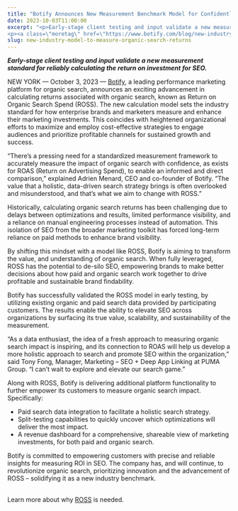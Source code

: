 ```yaml
---
title: "Botify Announces New Measurement Benchmark Model for Confidently Calculating Return on Organic Search Spend"
date: 2023-10-03T11:00:00
excerpt: "<p>Early-stage client testing and input validate a new measurement standard for reliably calculating the return on investment for SEO. NEW YORK &#8212; October 3, 2023 &#8212; Botify, a leading performance marketing platform for organic search, announces an exciting advancement in calculating returns associated with organic search, known as Return on Organic Search Spend (ROSS). The&hellip; </p>
<p><a class=\"moretag\" href=\"https://www.botify.com/blog/new-industry-model-to-measure-organic-search-returns\">Read the full article</a></p>"
slug: new-industry-model-to-measure-organic-search-returns
---
```



<p><strong><em><strong><em>Early-stage client testing and input validate a new measurement standard for reliably calculating the return on investment for SEO.</em></strong></em></strong></p>



<p>NEW YORK &#8212; October 3, 2023 &#8212; <a href="https://cts.businesswire.com/ct/CT?id=smartlink&amp;url=https%3A%2F%2Fwww.botify.com&amp;esheet=53431175&amp;newsitemid=20230627954860&amp;lan=en-US&amp;anchor=Botify&amp;index=1&amp;md5=4d1c9a0e370b41f1447fbe723a8f0352&amp;_gl=1*2thr1l*_ga*NzIyNDI1NDM5LjE2ODU5Nzc2NDA.*_ga_ZQWF70T3FK*MTY5MTQzNDY4Ni40Mi4xLjE2OTE0MzQ3MTAuMzYuMC4w">Botify</a>, a leading performance marketing platform for organic search, announces an exciting advancement in calculating returns associated with organic search, known as Return on Organic Search Spend (ROSS). The new calculation model sets the industry standard for how enterprise brands and marketers measure and enhance their marketing investments. This coincides with heightened organizational efforts to maximize and employ cost-effective strategies to engage audiences and prioritize profitable channels for sustained growth and success.</p>



<p>&#8220;There&#8217;s a pressing need for a standardized measurement framework to accurately measure the impact of organic search with confidence, as exists for ROAS (Return on Advertising Spend), to enable an informed and direct comparison,&#8221; explained Adrien Menard, CEO and co-founder of Botify. “The value that a holistic, data-driven search strategy brings is often overlooked and misunderstood, and that’s what we aim to change with ROSS.” </p>



<p>Historically, calculating organic search returns has been challenging due to delays between optimizations and results, limited performance visibility, and a reliance on manual engineering processes instead of automation. This isolation of SEO from the broader marketing toolkit has forced long-term reliance on paid methods to enhance brand visibility.</p>



<p>By shifting this mindset with a model like ROSS, Botify is aiming to transform the value, and understanding of organic search. When fully leveraged, ROSS has the potential to de-silo SEO, empowering brands to make better decisions about how paid and organic search work together to drive profitable and sustainable brand findability.&nbsp;</p>



<p>Botify has successfully validated the ROSS model in early testing, by utilizing existing organic and paid search data provided by participating customers. The results enable the ability to elevate SEO across organizations by surfacing its true value, scalability, and sustainability of the measurement.</p>



<p>“As a data enthusiast, the idea of a fresh approach to measuring organic search impact is inspiring, and its connection to ROAS will help us develop a more holistic approach to search and promote SEO within the organization,” said Tony Fong, Manager, Marketing &#8211; SEO + Deep App Linking at PUMA Group. “I can’t wait to explore and elevate our search game.”</p>



<p>Along with ROSS, Botify is delivering additional platform functionality to further empower its customers to measure organic search impact. Specifically:&nbsp;</p>



<ul>
<li>Paid search data integration to facilitate a holistic search strategy.</li>



<li>Split-testing capabilities to quickly uncover which optimizations will deliver the most impact.&nbsp;</li>



<li>A revenue dashboard for a comprehensive, shareable view of marketing investments, for both paid and organic search.&nbsp;</li>
</ul>



<p>Botify is committed to empowering customers with precise and reliable insights for measuring ROI in SEO. The company has, and will continue, to revolutionize organic search, prioritizing innovation and the advancement of ROSS &#8211; solidifying it as a new industry benchmark.&nbsp;</p>



<p><br>Learn more about why <a href="https://www.botify.com/blog/measure-organic-search-value">ROSS</a> is needed.</p>



<p></p>
